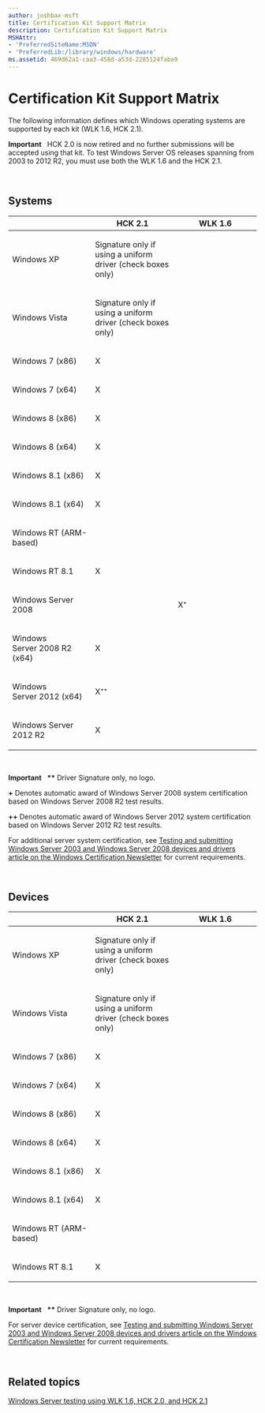 ```yaml
---
author: joshbax-msft
title: Certification Kit Support Matrix
description: Certification Kit Support Matrix
MSHAttr:
- 'PreferredSiteName:MSDN'
- 'PreferredLib:/library/windows/hardware'
ms.assetid: 469d62a1-caa3-458d-a53d-2285124faba9
---
```


# Certification Kit Support Matrix


The following information defines which Windows operating systems are supported by each kit (WLK 1.6, HCK 2.1).

**Important**  
HCK 2.0 is now retired and no further submissions will be accepted using that kit. To test Windows Server OS releases spanning from 2003 to 2012 R2, you must use both the WLK 1.6 and the HCK 2.1.

 

## Systems


<table>
<colgroup>
<col width="33%" />
<col width="33%" />
<col width="33%" />
</colgroup>
<thead>
<tr class="header">
<th></th>
<th><strong>HCK 2.1</strong></th>
<th><strong>WLK 1.6</strong></th>
</tr>
</thead>
<tbody>
<tr class="odd">
<td><p>Windows XP</p></td>
<td><p>Signature only if using a uniform driver (check boxes only)</p></td>
<td><p></p></td>
</tr>
<tr class="even">
<td><p>Windows Vista</p></td>
<td><p>Signature only if using a uniform driver (check boxes only)</p></td>
<td><p></p></td>
</tr>
<tr class="odd">
<td><p>Windows 7 (x86)</p></td>
<td><p>X</p></td>
<td><p></p></td>
</tr>
<tr class="even">
<td><p>Windows 7 (x64)</p></td>
<td><p>X</p></td>
<td><p></p></td>
</tr>
<tr class="odd">
<td><p>Windows 8 (x86)</p></td>
<td><p>X</p></td>
<td><p></p></td>
</tr>
<tr class="even">
<td><p>Windows 8 (x64)</p></td>
<td><p>X</p></td>
<td><p></p></td>
</tr>
<tr class="odd">
<td><p>Windows 8.1 (x86)</p></td>
<td><p>X</p></td>
<td><p></p></td>
</tr>
<tr class="even">
<td><p>Windows 8.1 (x64)</p></td>
<td><p>X</p></td>
<td><p></p></td>
</tr>
<tr class="odd">
<td><p>Windows RT (ARM-based)</p></td>
<td><p></p></td>
<td><p></p></td>
</tr>
<tr class="even">
<td><p>Windows RT 8.1</p></td>
<td><p>X</p></td>
<td><p></p></td>
</tr>
<tr class="odd">
<td><p>Windows Server 2008</p></td>
<td><p></p></td>
<td><p>X⁺</p></td>
</tr>
<tr class="even">
<td><p>Windows Server 2008 R2 (x64)</p></td>
<td><p>X</p></td>
<td><p></p></td>
</tr>
<tr class="odd">
<td><p>Windows Server 2012 (x64)</p></td>
<td><p>X⁺⁺</p></td>
<td><p></p></td>
</tr>
<tr class="even">
<td><p>Windows Server 2012 R2</p></td>
<td><p>X</p></td>
<td><p></p></td>
</tr>
</tbody>
</table>

 

**Important**  
**\*\*** Driver Signature only, no logo.

**+** Denotes automatic award of Windows Server 2008 system certification based on Windows Server 2008 R2 test results.

**++** Denotes automatic award of Windows Server 2012 system certification based on Windows Server 2012 R2 test results.

For additional server system certification, see [Testing and submitting Windows Server 2003 and Windows Server 2008 devices and drivers article on the Windows Certification Newsletter](http://msdn.microsoft.com/windows/hardware/dn338069) for current requirements.

 

## Devices


<table>
<colgroup>
<col width="33%" />
<col width="33%" />
<col width="33%" />
</colgroup>
<thead>
<tr class="header">
<th></th>
<th><strong>HCK 2.1</strong></th>
<th><strong>WLK 1.6</strong></th>
</tr>
</thead>
<tbody>
<tr class="odd">
<td><p>Windows XP</p></td>
<td><p>Signature only if using a uniform driver (check boxes only)</p></td>
<td><p></p></td>
</tr>
<tr class="even">
<td><p>Windows Vista</p></td>
<td><p>Signature only if using a uniform driver (check boxes only)</p></td>
<td><p></p></td>
</tr>
<tr class="odd">
<td><p>Windows 7 (x86)</p></td>
<td><p>X</p></td>
<td><p></p></td>
</tr>
<tr class="even">
<td><p>Windows 7 (x64)</p></td>
<td><p>X</p></td>
<td><p></p></td>
</tr>
<tr class="odd">
<td><p>Windows 8 (x86)</p></td>
<td><p>X</p></td>
<td><p></p></td>
</tr>
<tr class="even">
<td><p>Windows 8 (x64)</p></td>
<td><p>X</p></td>
<td><p></p></td>
</tr>
<tr class="odd">
<td><p>Windows 8.1 (x86)</p></td>
<td><p>X</p></td>
<td><p></p></td>
</tr>
<tr class="even">
<td><p>Windows 8.1 (x64)</p></td>
<td><p>X</p></td>
<td><p></p></td>
</tr>
<tr class="odd">
<td><p>Windows RT (ARM-based)</p></td>
<td><p></p></td>
<td><p></p></td>
</tr>
<tr class="even">
<td><p>Windows RT 8.1</p></td>
<td><p>X</p></td>
<td><p></p></td>
</tr>
</tbody>
</table>

 

**Important**  
**\*\*** Driver Signature only, no logo.

For server device certification, see [Testing and submitting Windows Server 2003 and Windows Server 2008 devices and drivers article on the Windows Certification Newsletter](http://msdn.microsoft.com/windows/hardware/dn338069) for current requirements.

 

## Related topics


[Windows Server testing using WLK 1.6, HCK 2.0, and HCK 2.1](windows-server-testing-using-wlk-16-hck-20-and-hck-21.md)

 

 







